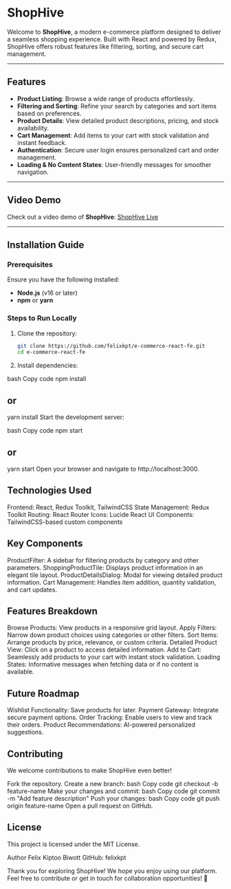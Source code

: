 # ShopHive

Welcome to **ShopHive**, a modern e-commerce platform designed to deliver a seamless shopping experience. Built with React and powered by Redux, ShopHive offers robust features like filtering, sorting, and secure cart management.

---

## Features

- **Product Listing**: Browse a wide range of products effortlessly.
- **Filtering and Sorting**: Refine your search by categories and sort items based on preferences.
- **Product Details**: View detailed product descriptions, pricing, and stock availability.
- **Cart Management**: Add items to your cart with stock validation and instant feedback.
- **Authentication**: Secure user login ensures personalized cart and order management.
- **Loading & No Content States**: User-friendly messages for smoother navigation.

---

## Video Demo

Check out a video demo of **ShopHive**: [ShopHive Live](https://drive.google.com/file/d/1k_emtZexsalIEc3ogYudiVX2hab_-AXaddd/view)

---

## Installation Guide

### Prerequisites

Ensure you have the following installed:

- **Node.js** (v16 or later)
- **npm** or **yarn**

### Steps to Run Locally

1. Clone the repository:
   ```bash
   git clone https://github.com/felixkpt/e-commerce-react-fe.git
   cd e-commerce-react-fe

2. Install dependencies:

bash
Copy code
npm install
## or
yarn install
Start the development server:

bash
Copy code
npm start
## or
yarn start
Open your browser and navigate to http://localhost:3000.

## Technologies Used
Frontend: React, Redux Toolkit, TailwindCSS
State Management: Redux Toolkit
Routing: React Router
Icons: Lucide React
UI Components: TailwindCSS-based custom components

## Key Components
ProductFilter: A sidebar for filtering products by category and other parameters.
ShoppingProductTile: Displays product information in an elegant tile layout.
ProductDetailsDialog: Modal for viewing detailed product information.
Cart Management: Handles item addition, quantity validation, and cart updates.

## Features Breakdown
Browse Products: View products in a responsive grid layout.
Apply Filters: Narrow down product choices using categories or other filters.
Sort Items: Arrange products by price, relevance, or custom criteria.
Detailed Product View: Click on a product to access detailed information.
Add to Cart: Seamlessly add products to your cart with instant stock validation.
Loading States: Informative messages when fetching data or if no content is available.

## Future Roadmap
Wishlist Functionality: Save products for later.
Payment Gateway: Integrate secure payment options.
Order Tracking: Enable users to view and track their orders.
Product Recommendations: AI-powered personalized suggestions.

## Contributing
We welcome contributions to make ShopHive even better!

Fork the repository.
Create a new branch:
bash
Copy code
git checkout -b feature-name
Make your changes and commit:
bash
Copy code
git commit -m "Add feature description"
Push your changes:
bash
Copy code
git push origin feature-name
Open a pull request on GitHub.

## License
This project is licensed under the MIT License.

Author
Felix Kiptoo Biwott
GitHub: felixkpt

Thank you for exploring ShopHive! We hope you enjoy using our platform.
Feel free to contribute or get in touch for collaboration opportunities! 🚀